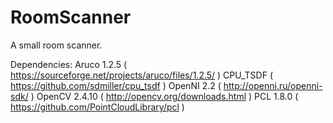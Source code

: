 # RoomScanner
A small room scanner.

Dependencies:
Aruco 1.2.5 ( https://sourceforge.net/projects/aruco/files/1.2.5/ )
CPU_TSDF ( https://github.com/sdmiller/cpu_tsdf )
OpenNI 2.2 ( http://openni.ru/openni-sdk/ )
OpenCV 2.4.10 ( http://opencv.org/downloads.html )
PCL 1.8.0 ( https://github.com/PointCloudLibrary/pcl )
